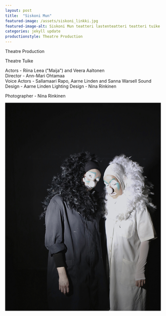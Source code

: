 ```yaml
---
layout: post
title:  "Siskoni Mun"
featured-image: /assets/siskoni_linkki.jpg
featured-image-alt: Siskoni Mun teatteri lastenteatteri teatteri tuike
categories: jekyll update
productionstyle: Theatre Production
---
```


  Theatre Production 
  
  Theatre Tuike

  Actors - Riina Leea ("Maija") and Veera Aaltonen  
  Director - Ann-Mari Ohtamaa  
  Voice Actors - Sallamaari Rapo, Aarne Linden and Sanna Warsell
  Sound Design - Aarne Linden
  Lighting Design - Nina Rinkinen

  Photographer - Nina Rinkinen

![alt text](/assets/projects/klovnit3.jpg)

